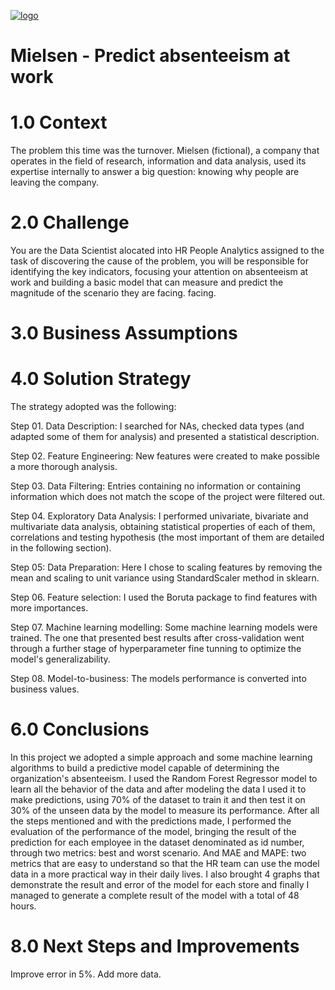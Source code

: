[
![logo](https://user-images.githubusercontent.com/97288194/154069960-07591e0b-f6fe-49a6-81ad-5b0d85a6c83a.png)
](url)

# Mielsen - Predict absenteeism at work

# 1.0 Context

The problem this time was the turnover. Mielsen (fictional), a company that operates in the field of research, information and data analysis, used its expertise internally to answer a big question: knowing why people are leaving the company.

# 2.0 Challenge 

You are the Data Scientist alocated into HR People Analytics assigned to the task of discovering the cause of the problem, you will be responsible for identifying the key indicators, focusing your attention on absenteeism at work and building a basic model that can measure and predict the magnitude of the scenario they are facing. facing.

# 3.0 Business Assumptions

# 4.0 Solution Strategy
The strategy adopted was the following:

Step 01. Data Description: I searched for NAs, checked data types (and adapted some of them for analysis) and presented a statistical description.

Step 02. Feature Engineering: New features were created to make possible a more thorough analysis.

Step 03. Data Filtering: Entries containing no information or containing information which does not match the scope of the project were filtered out.

Step 04. Exploratory Data Analysis: I performed univariate, bivariate and multivariate data analysis, obtaining statistical properties of each of them, correlations and testing hypothesis (the most important of them are detailed in the following section).

Step 05: Data Preparation: Here I chose to scaling features by removing the mean and scaling to unit variance using StandardScaler method in sklearn.

Step 06. Feature selection: I used the Boruta package to find features with more importances.

Step 07. Machine learning modelling: Some machine learning models were trained. The one that presented best results after cross-validation went through a further stage of hyperparameter fine tunning to optimize the model's generalizability.

Step 08. Model-to-business: The models performance is converted into business values.

# 6.0 Conclusions

In this project we adopted a simple approach and some machine learning algorithms to build a predictive model capable of determining the organization's absenteeism.
I used the Random Forest Regressor model to learn all the behavior of the data and after modeling the data I used it to make predictions, using 70% of the dataset to train it and then test it on 30% of the unseen data by the model to measure its performance. After all the steps mentioned and with the predictions made, I performed the evaluation of the performance of the model, bringing the result of the prediction for each employee in the dataset denominated as id number, through two metrics: best and worst scenario. And MAE and MAPE: two metrics that are easy to understand so that the HR team can use the model data in a more practical way in their daily lives. I also brought 4 graphs that demonstrate the result and error of the model for each store and finally I managed to generate a complete result of the model with a total of 48 hours.


# 8.0 Next Steps and Improvements

Improve error in 5%.
Add more data.